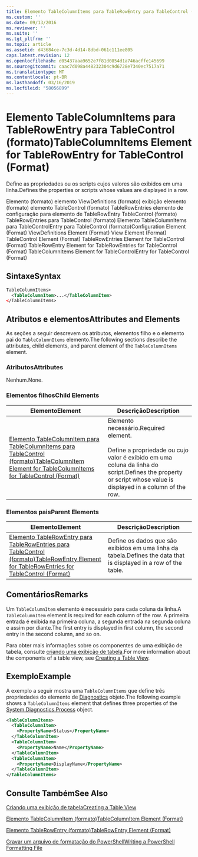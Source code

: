 ```yaml
---
title: Elemento TableColumnItems para TableRowEntry para TableControl (formato) | Microsoft Docs
ms.custom: ''
ms.date: 09/13/2016
ms.reviewer: ''
ms.suite: ''
ms.tgt_pltfrm: ''
ms.topic: article
ms.assetid: d43684ce-7c3d-4d14-8dbd-061c111ee805
caps.latest.revision: 12
ms.openlocfilehash: d05437aaa9652e7f81d0854d1a746acffe145699
ms.sourcegitcommit: caac7d098a448232304c9d6728e7340ec7517a71
ms.translationtype: MT
ms.contentlocale: pt-BR
ms.lasthandoff: 03/16/2019
ms.locfileid: "58056899"
---
```

# <a name="tablecolumnitems-element-for-tablerowentry-for-tablecontrol-format"></a><span data-ttu-id="15fd5-102">Elemento TableColumnItems para TableRowEntry para TableControl (formato)</span><span class="sxs-lookup"><span data-stu-id="15fd5-102">TableColumnItems Element for TableRowEntry for TableControl (Format)</span></span>

<span data-ttu-id="15fd5-103">Define as propriedades ou os scripts cujos valores são exibidos em uma linha.</span><span class="sxs-lookup"><span data-stu-id="15fd5-103">Defines the properties or scripts whose values are displayed in a row.</span></span>

<span data-ttu-id="15fd5-104">Elemento (formato) elemento ViewDefinitions (formato) exibição elemento (formato) elemento TableControl (formato) TableRowEntries elemento de configuração para elemento de TableRowEntry TableControl (formato) TableRowEntries para TableControl (formato) Elemento TableColumnItems para TableControlEntry para TableControl (formato)</span><span class="sxs-lookup"><span data-stu-id="15fd5-104">Configuration Element (Format) ViewDefinitions Element (Format) View Element (Format) TableControl Element (Format) TableRowEntries Element for TableControl (Format) TableRowEntry Element for TableRowEntries for TableControl (Format) TableColumnItems Element for TableControlEntry for TableControl (Format)</span></span>

## <a name="syntax"></a><span data-ttu-id="15fd5-105">Sintaxe</span><span class="sxs-lookup"><span data-stu-id="15fd5-105">Syntax</span></span>

```xml
TableColumnItems>
  <TableColumnItem>...</TableColumnItem>
</TableColumnItems>
```

## <a name="attributes-and-elements"></a><span data-ttu-id="15fd5-106">Atributos e elementos</span><span class="sxs-lookup"><span data-stu-id="15fd5-106">Attributes and Elements</span></span>

<span data-ttu-id="15fd5-107">As seções a seguir descrevem os atributos, elementos filho e o elemento pai do `TableColumnItems` elemento.</span><span class="sxs-lookup"><span data-stu-id="15fd5-107">The following sections describe the attributes, child elements, and parent element of the `TableColumnItems` element.</span></span>

### <a name="attributes"></a><span data-ttu-id="15fd5-108">Atributos</span><span class="sxs-lookup"><span data-stu-id="15fd5-108">Attributes</span></span>

<span data-ttu-id="15fd5-109">Nenhum.</span><span class="sxs-lookup"><span data-stu-id="15fd5-109">None.</span></span>

### <a name="child-elements"></a><span data-ttu-id="15fd5-110">Elementos filhos</span><span class="sxs-lookup"><span data-stu-id="15fd5-110">Child Elements</span></span>

|<span data-ttu-id="15fd5-111">Elemento</span><span class="sxs-lookup"><span data-stu-id="15fd5-111">Element</span></span>|<span data-ttu-id="15fd5-112">Descrição</span><span class="sxs-lookup"><span data-stu-id="15fd5-112">Description</span></span>|
|-------------|-----------------|
|[<span data-ttu-id="15fd5-113">Elemento TableColumnItem para TableColumnItems para TableControl (formato)</span><span class="sxs-lookup"><span data-stu-id="15fd5-113">TableColumnItem Element for TableColumnItems for TableControl (Format)</span></span>](./tablecolumnitem-element-for-tablecolumnitems-for-tablecontrol-format.md)|<span data-ttu-id="15fd5-114">Elemento necessário.</span><span class="sxs-lookup"><span data-stu-id="15fd5-114">Required element.</span></span><br /><br /> <span data-ttu-id="15fd5-115">Define a propriedade ou cujo valor é exibido em uma coluna da linha do script.</span><span class="sxs-lookup"><span data-stu-id="15fd5-115">Defines the property or script whose value is displayed in a column of the row.</span></span>|

### <a name="parent-elements"></a><span data-ttu-id="15fd5-116">Elementos pais</span><span class="sxs-lookup"><span data-stu-id="15fd5-116">Parent Elements</span></span>

|<span data-ttu-id="15fd5-117">Elemento</span><span class="sxs-lookup"><span data-stu-id="15fd5-117">Element</span></span>|<span data-ttu-id="15fd5-118">Descrição</span><span class="sxs-lookup"><span data-stu-id="15fd5-118">Description</span></span>|
|-------------|-----------------|
|[<span data-ttu-id="15fd5-119">Elemento TableRowEntry para TableRowEntries para TableControl (formato)</span><span class="sxs-lookup"><span data-stu-id="15fd5-119">TableRowEntry Element for TableRowEntries for TableControl (Format)</span></span>](./tablerowentry-element-for-tablerowentries-for-tablecontrol-format.md)|<span data-ttu-id="15fd5-120">Define os dados que são exibidos em uma linha da tabela.</span><span class="sxs-lookup"><span data-stu-id="15fd5-120">Defines the data that is displayed in a row of the table.</span></span>|

## <a name="remarks"></a><span data-ttu-id="15fd5-121">Comentários</span><span class="sxs-lookup"><span data-stu-id="15fd5-121">Remarks</span></span>

<span data-ttu-id="15fd5-122">Um `TableColumnItem` elemento é necessário para cada coluna da linha.</span><span class="sxs-lookup"><span data-stu-id="15fd5-122">A `TableColumnItem` element is required for each column of the row.</span></span> <span data-ttu-id="15fd5-123">A primeira entrada é exibida na primeira coluna, a segunda entrada na segunda coluna e assim por diante.</span><span class="sxs-lookup"><span data-stu-id="15fd5-123">The first entry is displayed in first column, the second entry in the second column, and so on.</span></span>

<span data-ttu-id="15fd5-124">Para obter mais informações sobre os componentes de uma exibição de tabela, consulte [criando uma exibição de tabela](./creating-a-table-view.md).</span><span class="sxs-lookup"><span data-stu-id="15fd5-124">For more information about the components of a table view, see [Creating a Table View](./creating-a-table-view.md).</span></span>

## <a name="example"></a><span data-ttu-id="15fd5-125">Exemplo</span><span class="sxs-lookup"><span data-stu-id="15fd5-125">Example</span></span>

<span data-ttu-id="15fd5-126">A exemplo a seguir mostra uma `TableColumnItems` que define três propriedades do elemento de [Diagnostics](/dotnet/api/System.Diagnostics.Process) objeto.</span><span class="sxs-lookup"><span data-stu-id="15fd5-126">The following example shows a `TableColumnItems` element that defines three properties of the [System.Diagnostics.Process](/dotnet/api/System.Diagnostics.Process) object.</span></span>

```xml
<TableColumnItems>
  <TableColumnItem>
    <PropertyName>Status</PropertyName>
  </TableColumnItem>
  <TableColumnItem>
    <PropertyName>Name</PropertyName>
  </TableColumnItem>
  <TableColumnItem>
    <PropertyName>DisplayName</PropertyName>
  </TableColumnItem>
</TableColumnItems>

```

## <a name="see-also"></a><span data-ttu-id="15fd5-127">Consulte Também</span><span class="sxs-lookup"><span data-stu-id="15fd5-127">See Also</span></span>

[<span data-ttu-id="15fd5-128">Criando uma exibição de tabela</span><span class="sxs-lookup"><span data-stu-id="15fd5-128">Creating a Table View</span></span>](./creating-a-table-view.md)

[<span data-ttu-id="15fd5-129">Elemento TableColumnItem (formato)</span><span class="sxs-lookup"><span data-stu-id="15fd5-129">TableColumnItem Element (Format)</span></span>](./tablecolumnitem-element-for-tablecolumnitems-for-tablecontrol-format.md)

[<span data-ttu-id="15fd5-130">Elemento TableRowEntry (formato)</span><span class="sxs-lookup"><span data-stu-id="15fd5-130">TableRowEntry Element (Format)</span></span>](./tablerowentry-element-for-tablerowentries-for-tablecontrol-format.md)

[<span data-ttu-id="15fd5-131">Gravar um arquivo de formatação do PowerShell</span><span class="sxs-lookup"><span data-stu-id="15fd5-131">Writing a PowerShell Formatting File</span></span>](./writing-a-powershell-formatting-file.md)
